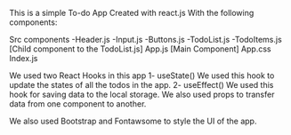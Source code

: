 This is a simple To-do App Created with react.js
With the following components:

Src
components
  -Header.js
  -Input.js
  -Buttons.js
  -TodoList.js
  -TodoItems.js [Child component to the TodoList.js]
App.js [Main Component]
App.css
Index.js

We used two React Hooks in this app 
1- useState()
We used this hook to update the states of all the todos in the app.
2- useEffect()
We used this hook for saving data to the local storage.
We also used props to transfer data from one component to another.

We also used Bootstrap and Fontawsome to style the UI of the app.
